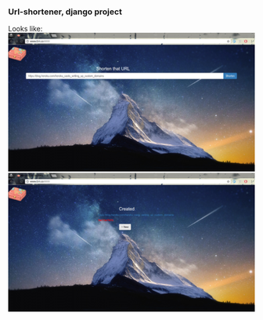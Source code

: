 <h3>Url-shortener, django project</h3>

Looks like:
<img src="screen_1.png">
<img src="screen_2.png">
